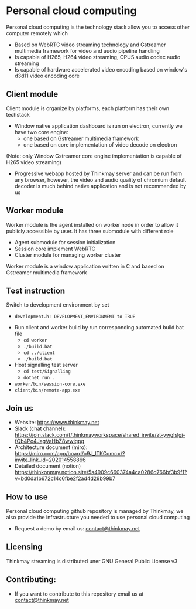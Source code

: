 Personal cloud computing
===================================

Personal cloud computing is the technology stack allow you to access other computer remotely which

- Based on WebRTC video streaming technology and Gstreamer multimedia framework for video and audio pipeline handling
- Is capable of H265, H264 video streaming, OPUS audio codec audio streaming 
- Is capable of hardware accelerated video encoding based on window's d3d11 video encoding core 



Client module
----------------
Client module is organize by platforms, each platform has their own techstack


* Window native application dashboard is run on electron, currently we have two core engine: 
  * one based on Gstreamer multimedia framework 
  * one based on core implementation of video decode on electron 
  
(Note: only Window Gstreamer core engine implementation is capable of H265 video streaming)

* Progressive webapp hosted by Thinkmay server and can be run from any browser, however, the video and audio quality of chromium default decoder is much behind native application and is not recommended by us 




Worker module
--------------
Worker module is the agent installed on worker node in order to allow it publicly accessible by user. It has three submodule with different role
* Agent submodule for session initialization
* Session core implement WebRTC
* Cluster module for managing worker cluster


Worker module is a window application written in C and based on Gstreamer multimedia framework



Test instruction
---------------
Switch to development environment by set
- `development.h: DEVELOPMENT_ENVIRONMENT to TRUE`
* Run client and worker build by run corresponding automated build bat file
  * `cd worker`
  * `./build.bat`
  * `cd ../client`
  * `./build.bat`
* Host signalling test server
  * `cd test/Signalling`
  * `dotnet run .`
* `worker/bin/session-core.exe`
* `client/bin/remote-app.exe`


Join us
-----------
- Website: https://www.thinkmay.net
- Slack (chat channel): https://join.slack.com/t/thinkmayworkspace/shared_invite/zt-ywglslgj-fQb4Po4JagVaHbZ8wwiqpg
- Architecture document (miro): https://miro.com/app/board/o9J_lTKComc=/?invite_link_id=202014558866
- Detailed document (notion) https://thinkonmay.notion.site/5a4909c660374a4ca0286d766bf3b9f1?v=bd0da1b672c14c6fbe2f2ad4d29b99b7

How to use
-----------
Personal cloud computing github repository is managed by Thinkmay, we also provide the infrastructure you needed to use personal cloud computing  

- Request a demo by email us: contact@thinkmay.net

Licensing
-----------
Thinkmay streaming is distributed uner GNU General Public License v3

Contributing:
-----------
- If you want to contribute to this repository email us at contact@thinkmay.net
